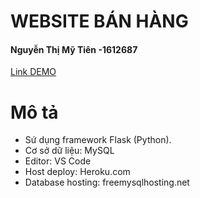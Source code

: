 # WEBSITE BÁN HÀNG 
#### Nguyễn Thị Mỹ Tiên -1612687 
[Link DEMO][df1] 
# Mô tả
  - Sứ dụng framework Flask (Python).
  - Cơ sở dữ liệu: MySQL
  - Editor: VS Code
  - Host deploy: Heroku.com
  - Database hosting: freemysqlhosting.net

   [df1]: <https://nguyentien1612687hcmus.herokuapp.com/>